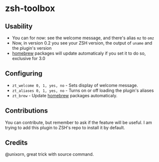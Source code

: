 # zsh-toolbox

## Usability

- You can for now: see the welcome message, and there's alias `mz` to `omz`
- Now, in version 0.2 you see your ZSH version, the output of `uname` and the plugin's version
- [homebrew](https://brew.sh) packages will update automaticaly if you set it to do so, exclusive for 3.0

## Configuring

- `zt_welcome 0, 1, yes, no` - Sets display of welcome message.
- `zt_aliases 0, 1, yes, no` - Turns on or off loading the plugin's aliases
- `zt_brew` - Update [homebrew](https://brew.sh) packages automaticaly.

## Contributions

You can contribute, but remember to ask if the feature will be useful.
I am trying to add this plugin to ZSH's repo to install it by default.

## Credits

@unixorn, great trick with source command.
